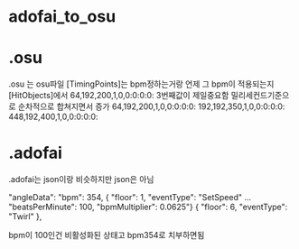 # adofai_to_osu


# .osu
.osu 는 osu파일 
[TimingPoints]는 bpm정하는거랑 언제 그 bpm이 적용되는지
[HitObjects]에서 64,192,200,1,0,0:0:0:0: 3번째값이 제일중요함 밀리세컨드기준으로 순차적으로 합쳐지면서 증가
64,192,200,1,0,0:0:0:0:
192,192,350,1,0,0:0:0:0:
448,192,400,1,0,0:0:0:0:


# .adofai
.adofai는 json이랑 비슷하지만 json은 아님


"angleData":
"bpm": 354,
{ "floor": 1, "eventType": "SetSpeed" ... "beatsPerMinute": 100, "bpmMultiplier": 0.0625"}
{ "floor": 6, "eventType": "Twirl" },

bpm이 100인건 비활성화된 상태고 bpm354로 치부하면됨
